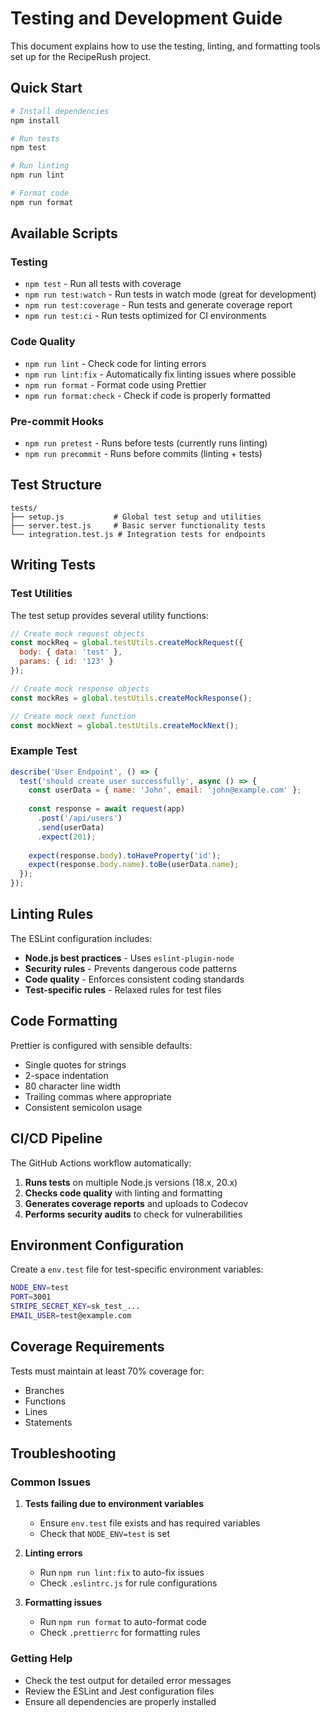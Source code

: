 # Testing and Development Guide

This document explains how to use the testing, linting, and formatting tools set up for the RecipeRush project.

## Quick Start

```bash
# Install dependencies
npm install

# Run tests
npm test

# Run linting
npm run lint

# Format code
npm run format
```

## Available Scripts

### Testing
- `npm test` - Run all tests with coverage
- `npm run test:watch` - Run tests in watch mode (great for development)
- `npm run test:coverage` - Run tests and generate coverage report
- `npm run test:ci` - Run tests optimized for CI environments

### Code Quality
- `npm run lint` - Check code for linting errors
- `npm run lint:fix` - Automatically fix linting issues where possible
- `npm run format` - Format code using Prettier
- `npm run format:check` - Check if code is properly formatted

### Pre-commit Hooks
- `npm run pretest` - Runs before tests (currently runs linting)
- `npm run precommit` - Runs before commits (linting + tests)

## Test Structure

```
tests/
├── setup.js           # Global test setup and utilities
├── server.test.js     # Basic server functionality tests
└── integration.test.js # Integration tests for endpoints
```

## Writing Tests

### Test Utilities

The test setup provides several utility functions:

```javascript
// Create mock request objects
const mockReq = global.testUtils.createMockRequest({
  body: { data: 'test' },
  params: { id: '123' }
});

// Create mock response objects
const mockRes = global.testUtils.createMockResponse();

// Create mock next function
const mockNext = global.testUtils.createMockNext();
```

### Example Test

```javascript
describe('User Endpoint', () => {
  test('should create user successfully', async () => {
    const userData = { name: 'John', email: 'john@example.com' };
    
    const response = await request(app)
      .post('/api/users')
      .send(userData)
      .expect(201);
    
    expect(response.body).toHaveProperty('id');
    expect(response.body.name).toBe(userData.name);
  });
});
```

## Linting Rules

The ESLint configuration includes:

- **Node.js best practices** - Uses `eslint-plugin-node`
- **Security rules** - Prevents dangerous code patterns
- **Code quality** - Enforces consistent coding standards
- **Test-specific rules** - Relaxed rules for test files

## Code Formatting

Prettier is configured with sensible defaults:

- Single quotes for strings
- 2-space indentation
- 80 character line width
- Trailing commas where appropriate
- Consistent semicolon usage

## CI/CD Pipeline

The GitHub Actions workflow automatically:

1. **Runs tests** on multiple Node.js versions (18.x, 20.x)
2. **Checks code quality** with linting and formatting
3. **Generates coverage reports** and uploads to Codecov
4. **Performs security audits** to check for vulnerabilities

## Environment Configuration

Create a `env.test` file for test-specific environment variables:

```bash
NODE_ENV=test
PORT=3001
STRIPE_SECRET_KEY=sk_test_...
EMAIL_USER=test@example.com
```

## Coverage Requirements

Tests must maintain at least 70% coverage for:
- Branches
- Functions  
- Lines
- Statements

## Troubleshooting

### Common Issues

1. **Tests failing due to environment variables**
   - Ensure `env.test` file exists and has required variables
   - Check that `NODE_ENV=test` is set

2. **Linting errors**
   - Run `npm run lint:fix` to auto-fix issues
   - Check `.eslintrc.js` for rule configurations

3. **Formatting issues**
   - Run `npm run format` to auto-format code
   - Check `.prettierrc` for formatting rules

### Getting Help

- Check the test output for detailed error messages
- Review the ESLint and Jest configuration files
- Ensure all dependencies are properly installed
